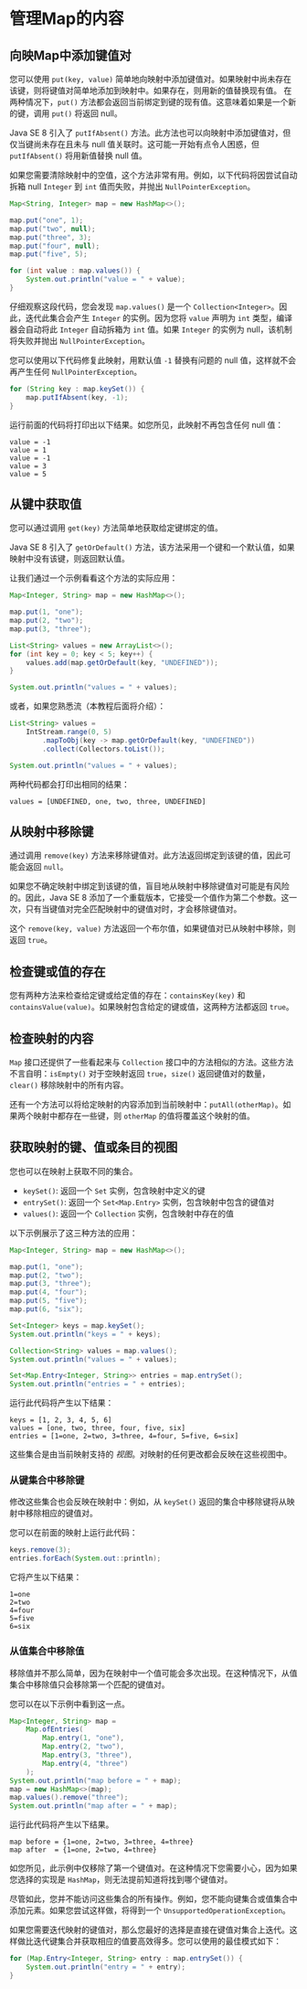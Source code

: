 # 管理Map的内容

## 向映Map中添加键值对
您可以使用 `put(key, value)` 简单地向映射中添加键值对。如果映射中尚未存在该键，则将键值对简单地添加到映射中。如果存在，则用新的值替换现有值。
在两种情况下，`put()` 方法都会返回当前绑定到键的现有值。这意味着如果是一个新的键，调用 `put()` 将返回 null。

Java SE 8 引入了 `putIfAbsent()` 方法。此方法也可以向映射中添加键值对，但仅当键尚未存在且未与 null 值关联时。这可能一开始有点令人困惑，但 `putIfAbsent()` 将用新值替换 null 值。

如果您需要清除映射中的空值，这个方法非常有用。例如，以下代码将因尝试自动拆箱 null `Integer` 到 `int` 值而失败，并抛出 `NullPointerException`。

```java
Map<String, Integer> map = new HashMap<>();

map.put("one", 1);
map.put("two", null);
map.put("three", 3);
map.put("four", null);
map.put("five", 5);

for (int value : map.values()) {
    System.out.println("value = " + value);
}
```

仔细观察这段代码，您会发现 `map.values()` 是一个 `Collection<Integer>`。因此，迭代此集合会产生 `Integer` 的实例。因为您将 `value` 声明为 `int` 类型，编译器会自动将此 `Integer` 自动拆箱为 `int` 值。如果 `Integer` 的实例为 null，该机制将失败并抛出 `NullPointerException`。

您可以使用以下代码修复此映射，用默认值 `-1` 替换有问题的 null 值，这样就不会再产生任何 `NullPointerException`。

```java
for (String key : map.keySet()) {
    map.putIfAbsent(key, -1);
}
```

运行前面的代码将打印出以下结果。如您所见，此映射不再包含任何 null 值：

```
value = -1
value = 1
value = -1
value = 3
value = 5
```

## 从键中获取值
您可以通过调用 `get(key)` 方法简单地获取给定键绑定的值。

Java SE 8 引入了 `getOrDefault()` 方法，该方法采用一个键和一个默认值，如果映射中没有该键，则返回默认值。

让我们通过一个示例看看这个方法的实际应用：

```java
Map<Integer, String> map = new HashMap<>();

map.put(1, "one");
map.put(2, "two");
map.put(3, "three");

List<String> values = new ArrayList<>();
for (int key = 0; key < 5; key++) {
    values.add(map.getOrDefault(key, "UNDEFINED"));
}

System.out.println("values = " + values);
```

或者，如果您熟悉流（本教程后面将介绍）：

```java
List<String> values =
    IntStream.range(0, 5)
        .mapToObj(key -> map.getOrDefault(key, "UNDEFINED"))
        .collect(Collectors.toList());

System.out.println("values = " + values);
```

两种代码都会打印出相同的结果：

```
values = [UNDEFINED, one, two, three, UNDEFINED]
```

## 从映射中移除键
通过调用 `remove(key)` 方法来移除键值对。此方法返回绑定到该键的值，因此可能会返回 `null`。

如果您不确定映射中绑定到该键的值，盲目地从映射中移除键值对可能是有风险的。因此，Java SE 8 添加了一个重载版本，它接受一个值作为第二个参数。这一次，只有当键值对完全匹配映射中的键值对时，才会移除键值对。

这个 `remove(key, value)` 方法返回一个布尔值，如果键值对已从映射中移除，则返回 `true`。

## 检查键或值的存在
您有两种方法来检查给定键或给定值的存在：`containsKey(key)` 和 `containsValue(value)`。如果映射包含给定的键或值，这两种方法都返回 `true`。

## 检查映射的内容
`Map` 接口还提供了一些看起来与 `Collection` 接口中的方法相似的方法。这些方法不言自明：`isEmpty()` 对于空映射返回 `true`，`size()` 返回键值对的数量，`clear()` 移除映射中的所有内容。

还有一个方法可以将给定映射的内容添加到当前映射中：`putAll(otherMap)`。如果两个映射中都存在一些键，则 `otherMap` 的值将覆盖这个映射的值。

## 获取映射的键、值或条目的视图
您也可以在映射上获取不同的集合。

- `keySet()`: 返回一个 `Set` 实例，包含映射中定义的键
- `entrySet()`: 返回一个 `Set<Map.Entry>` 实例，包含映射中包含的键值对
- `values()`: 返回一个 `Collection` 实例，包含映射中存在的值

以下示例展示了这三种方法的应用：

```java
Map<Integer, String> map = new HashMap<>();

map.put(1, "one");
map.put(2, "two");
map.put(3, "three");
map.put(4, "four");
map.put(5, "five");
map.put(6, "six");

Set<Integer> keys = map.keySet();
System.out.println("keys = " + keys);

Collection<String> values = map.values();
System.out.println("values = " + values);

Set<Map.Entry<Integer, String>> entries = map.entrySet();
System.out.println("entries = " + entries);
```

运行此代码将产生以下结果：

```
keys = [1, 2, 3, 4, 5, 6]
values = [one, two, three, four, five, six]
entries = [1=one, 2=two, 3=three, 4=four, 5=five, 6=six]
```

这些集合是由当前映射支持的 _视图_。对映射的任何更改都会反映在这些视图中。

### 从键集合中移除键
修改这些集合也会反映在映射中：例如，从 `keySet()` 返回的集合中移除键将从映射中移除相应的键值对。

您可以在前面的映射上运行此代码：

```java
keys.remove(3);
entries.forEach(System.out::println);
```

它将产生以下结果：

```
1=one
2=two
4=four
5=five
6=six
```

### 从值集合中移除值
移除值并不那么简单，因为在映射中一个值可能会多次出现。在这种情况下，从值集合中移除值只会移除第一个匹配的键值对。

您可以在以下示例中看到这一点。

```java
Map<Integer, String> map =
    Map.ofEntries(
        Map.entry(1, "one"),
        Map.entry(2, "two"),
        Map.entry(3, "three"),
        Map.entry(4, "three")
    );
System.out.println("map before = " + map);
map = new HashMap<>(map);
map.values().remove("three");
System.out.println("map after = " + map);
```

运行此代码将产生以下结果。

```
map before = {1=one, 2=two, 3=three, 4=three}
map after  = {1=one, 2=two, 4=three}
```

如您所见，此示例中仅移除了第一个键值对。在这种情况下您需要小心，因为如果您选择的实现是 `HashMap`，则无法提前知道将找到哪个键值对。

尽管如此，您并不能访问这些集合的所有操作。例如，您不能向键集合或值集合中添加元素。如果您尝试这样做，将得到一个 `UnsupportedOperationException`。

如果您需要迭代映射的键值对，那么您最好的选择是直接在键值对集合上迭代。这样做比迭代键集合并获取相应的值要高效得多。您可以使用的最佳模式如下：

```java
for (Map.Entry<Integer, String> entry : map.entrySet()) {
    System.out.println("entry = " + entry);
}
```

